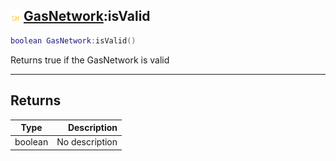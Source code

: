 ## ![shared](../../.gitbook/assets/shared.png) [GasNetwork](https://iaswiki.rawr.dev/readme/gasnetwork):isValid

```lua
boolean GasNetwork:isValid()
```

Returns true if the GasNetwork is valid

------
## Returns

| Type   | Description |
| ------ | ----------: |
| boolean | No description |

